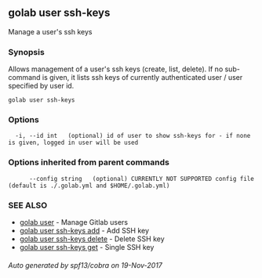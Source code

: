## golab user ssh-keys

Manage a user's ssh keys

### Synopsis


Allows management of a user's ssh keys (create, list, delete). If no sub-command is given, it lists ssh keys of currently authenticated user / user specified by user id.

```
golab user ssh-keys
```

### Options

```
  -i, --id int   (optional) id of user to show ssh-keys for - if none is given, logged in user will be used
```

### Options inherited from parent commands

```
      --config string   (optional) CURRENTLY NOT SUPPORTED config file (default is ./.golab.yml and $HOME/.golab.yml)
```

### SEE ALSO
* [golab user](golab_user.md)	 - Manage Gitlab users
* [golab user ssh-keys add](golab_user_ssh-keys_add.md)	 - Add SSH key
* [golab user ssh-keys delete](golab_user_ssh-keys_delete.md)	 - Delete SSH key
* [golab user ssh-keys get](golab_user_ssh-keys_get.md)	 - Single SSH key

###### Auto generated by spf13/cobra on 19-Nov-2017
